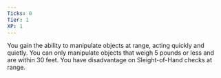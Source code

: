 ```yaml
---
Ticks: 0
Tier: 1
XP: 1
---
```


You gain the ability to manipulate objects at range, acting quickly and quietly. You can only manipulate objects that weigh 5 pounds or less and are within 30 feet. You have disadvantage on Sleight-of-Hand checks at range.